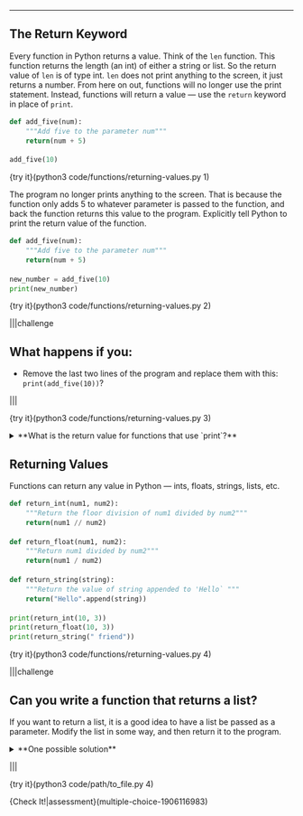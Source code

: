 ----------

## The Return Keyword

Every function in Python returns a value. Think of the `len` function. This function returns the length (an int) of either a string or list. So the return value of `len` is of type int. `len` does not print anything to the screen, it just returns a number. From here on out, functions will no longer use the print statement. Instead, functions will return a value — use the `return` keyword in place of `print`.

```python
def add_five(num):
    """Add five to the parameter num"""
    return(num + 5)
  
add_five(10)
```

{try it}(python3 code/functions/returning-values.py 1)

The program no longer prints anything to the screen. That is because the function only adds 5 to whatever parameter is passed to the function, and back the function returns this value to the program. Explicitly tell Python to print the return value of the function.

```python
def add_five(num):
    """Add five to the parameter num"""
    return(num + 5)
  
new_number = add_five(10)
print(new_number)
```

{try it}(python3 code/functions/returning-values.py 2)

|||challenge
## What happens if you:
* Remove the last two lines of the program and replace them with this: `print(add_five(10))`?

|||

{try it}(python3 code/functions/returning-values.py 3)

<details><summary>**What is the return value for functions that use `print`?**</summary>If every function in Python has a return value, what is the return value for functions that use `print`? The keyword `return` is not used, so you cannot see if it returns a string, a float, a list, etc. Functions that use `print` instead of `return` have a special return value called `NoneType`. Enter the code below to see the return type of the print statement as compared to the return value of the `len` function.<img src=".guides/images/none-type.png" /></details>

## Returning Values

Functions can return any value in Python — ints, floats, strings, lists, etc.

```python
def return_int(num1, num2):
    """Return the floor division of num1 divided by num2"""
    return(num1 // num2)
  
def return_float(num1, num2):
    """Return num1 divided by num2"""
    return(num1 / num2)
  
def return_string(string):
    """Return the value of string appended to 'Hello` """
    return("Hello".append(string))
  
print(return_int(10, 3))
print(return_float(10, 3))
print(return_string(" friend"))
```

{try it}(python3 code/functions/returning-values.py 4)

|||challenge
## Can you write a function that returns a list?
If you want to return a list, it is a good idea to have a list be passed as a parameter. Modify the list in some way, and then return it to the program.
<details><summary>**One possible solution**</summary>The code below takes a list of numbers as a parameter. Each element of the list is multiplied by 5, and the new list is returned. <img src=".guides/images/return-list.png" /></details>

|||

{try it}(python3 code/path/to_file.py 4)

{Check It!|assessment}(multiple-choice-1906116983)
